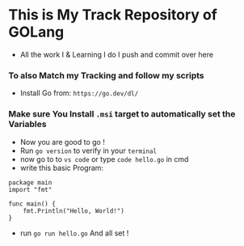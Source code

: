 # This is My Track Repository of GOLang
- All the work I & Learning I do I push and commit over here

### To also Match my Tracking and follow my scripts
- Install Go from: 
``` https://go.dev/dl/ ```

### Make sure You Install ```.msi``` target to automatically set the Variables
- Now you are good to go !
- Run ``` go version ``` to verify in your ``` terminal ```
- now go to to ``` vs code ``` or type ``` code hello.go ``` in cmd
- write this basic Program:  
```
package main
import "fmt"

func main() {
    fmt.Println("Hello, World!")
}
```
- run ``` go run hello.go ``` And all set !

